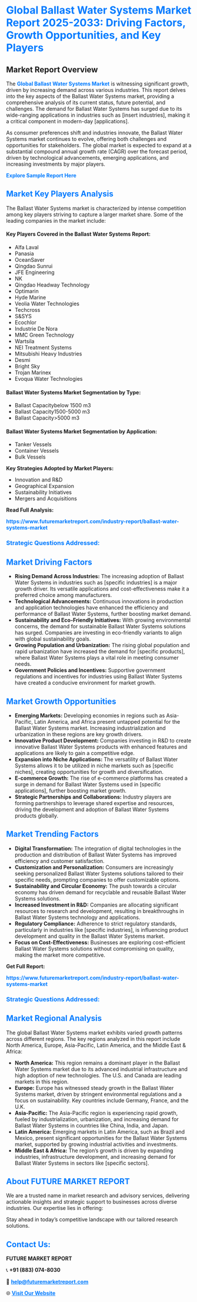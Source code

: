 <h1 style="color: #007BFF;">Global Ballast Water Systems Market Report 2025-2033: Driving Factors, Growth Opportunities, and Key Players</h1>

<section id="overview">
<h2>Market Report Overview</h2>
<p>The <a href="https://www.futuremarketreport.com/industry-report/ballast-water-systems-market" style="color: #007BFF; text-decoration: none;"><strong>Global Ballast Water Systems Market</strong></a> is witnessing significant growth, driven by increasing demand across various industries. This report delves into the key aspects of the Ballast Water Systems market, providing a comprehensive analysis of its current status, future potential, and challenges. The demand for Ballast Water Systems has surged due to its wide-ranging applications in industries such as [insert industries], making it a critical component in modern-day [applications].</p>
<p>As consumer preferences shift and industries innovate, the Ballast Water Systems market continues to evolve, offering both challenges and opportunities for stakeholders. The global market is expected to expand at a substantial compound annual growth rate (CAGR) over the forecast period, driven by technological advancements, emerging applications, and increasing investments by major players.</p>
</section>

<section id="overview">
<p><a href="https://www.futuremarketreport.com/request-sample/reportId=26676" style="color: #007BFF; text-decoration: none;"><strong>Explore Sample Report Here</strong></a></p>
</section>

<section id="key-players">
<h2 style="color: #007BFF;">Market Key Players Analysis</h2>
<p>The Ballast Water Systems market is characterized by intense competition among key players striving to capture a larger market share. Some of the leading companies in the market include:</p>
<h4>Key Players Covered in the Ballast Water Systems Report:</h4>
<ul><li>Alfa Laval</li><li>Panasia</li><li>OceanSaver</li><li>Qingdao Sunrui</li><li>JFE Engineering</li><li>NK</li><li>Qingdao Headway Technology</li><li>Optimarin</li><li>Hyde Marine</li><li>Veolia Water Technologies</li><li>Techcross</li><li>S&amp;SYS</li><li>Ecochlor</li><li>Industrie De Nora</li><li>MMC Green Technology</li><li>Wartsila</li><li>NEI Treatment Systems</li><li>Mitsubishi Heavy Industries</li><li>Desmi</li><li>Bright Sky</li><li>Trojan Marinex</li><li>Evoqua Water Technologies</li></ul>
<h4>Ballast Water Systems Market Segmentation by Type:</h4>
<ul><li>Ballast Capacitybelow 1500 m3</li><li>Ballast Capacity1500-5000 m3</li><li>Ballast Capacity&gt;5000 m3</li></ul>

<h4>Ballast Water Systems Market Segmentation by Application:</h4>
<ul><li>Tanker Vessels</li><li>Container Vessels</li><li>Bulk Vessels</li></ul>
<p><strong>Key Strategies Adopted by Market Players:</strong></p>
<ul>
<li>Innovation and R&D</li>
<li>Geographical Expansion</li>
<li>Sustainability Initiatives</li>
<li>Mergers and Acquisitions</li>
</ul>
</section>

<section>
<p><strong>Read Full Analysis: </strong></p><a href="https://www.futuremarketreport.com/industry-report/ballast-water-systems-market" style="color: #007BFF; text-decoration: none;"><strong>https://www.futuremarketreport.com/industry-report/ballast-water-systems-market</strong></a>
<h3 style="color: #007BFF;">Strategic Questions Addressed:</h3>
</section>

<section id="driving-factors">
<h2 style="color: #007BFF;">Market Driving Factors</h2>
<ul>
<li><strong>Rising Demand Across Industries:</strong> The increasing adoption of Ballast Water Systems in industries such as [specific industries] is a major growth driver. Its versatile applications and cost-effectiveness make it a preferred choice among manufacturers.</li>
<li><strong>Technological Advancements:</strong> Continuous innovations in production and application technologies have enhanced the efficiency and performance of Ballast Water Systems, further boosting market demand.</li>
<li><strong>Sustainability and Eco-Friendly Initiatives:</strong> With growing environmental concerns, the demand for sustainable Ballast Water Systems solutions has surged. Companies are investing in eco-friendly variants to align with global sustainability goals.</li>
<li><strong>Growing Population and Urbanization:</strong> The rising global population and rapid urbanization have increased the demand for [specific products], where Ballast Water Systems plays a vital role in meeting consumer needs.</li>
<li><strong>Government Policies and Incentives:</strong> Supportive government regulations and incentives for industries using Ballast Water Systems have created a conducive environment for market growth.</li>
</ul>
</section>

<section id="growth-opportunities">
<h2 style="color: #007BFF;">Market Growth Opportunities</h2>
<ul>
<li><strong>Emerging Markets:</strong> Developing economies in regions such as Asia-Pacific, Latin America, and Africa present untapped potential for the Ballast Water Systems market. Increasing industrialization and urbanization in these regions are key growth drivers.</li>
<li><strong>Innovative Product Development:</strong> Companies investing in R&D to create innovative Ballast Water Systems products with enhanced features and applications are likely to gain a competitive edge.</li>
<li><strong>Expansion into Niche Applications:</strong> The versatility of Ballast Water Systems allows it to be utilized in niche markets such as [specific niches], creating opportunities for growth and diversification.</li>
<li><strong>E-commerce Growth:</strong> The rise of e-commerce platforms has created a surge in demand for Ballast Water Systems used in [specific applications], further boosting market growth.</li>
<li><strong>Strategic Partnerships and Collaborations:</strong> Industry players are forming partnerships to leverage shared expertise and resources, driving the development and adoption of Ballast Water Systems products globally.</li>
</ul>
</section>

<section id="trending-factors">
<h2 style="color: #007BFF;">Market Trending Factors</h2>
<ul>
<li><strong>Digital Transformation:</strong> The integration of digital technologies in the production and distribution of Ballast Water Systems has improved efficiency and customer satisfaction.</li>
<li><strong>Customization and Personalization:</strong> Consumers are increasingly seeking personalized Ballast Water Systems solutions tailored to their specific needs, prompting companies to offer customizable options.</li>
<li><strong>Sustainability and Circular Economy:</strong> The push towards a circular economy has driven demand for recyclable and reusable Ballast Water Systems solutions.</li>
<li><strong>Increased Investment in R&D:</strong> Companies are allocating significant resources to research and development, resulting in breakthroughs in Ballast Water Systems technology and applications.</li>
<li><strong>Regulatory Compliance:</strong> Adherence to strict regulatory standards, particularly in industries like [specific industries], is influencing product development and quality in the Ballast Water Systems market.</li>
<li><strong>Focus on Cost-Effectiveness:</strong> Businesses are exploring cost-efficient Ballast Water Systems solutions without compromising on quality, making the market more competitive.</li>
</ul>
</section>

<section>
<p><strong>Get Full Report: </strong></p><a href="https://www.futuremarketreport.com/industry-report/ballast-water-systems-market" style="color: #007BFF; text-decoration: none;"><strong>https://www.futuremarketreport.com/industry-report/ballast-water-systems-market</strong></a>
<h3 style="color: #007BFF;">Strategic Questions Addressed:</h3>
</section>


<section id="regional-analysis">
<h2 style="color: #007BFF;">Market Regional Analysis</h2>
<p>The global Ballast Water Systems market exhibits varied growth patterns across different regions. The key regions analyzed in this report include North America, Europe, Asia-Pacific, Latin America, and the Middle East & Africa:</p>
<ul>
<li><strong>North America:</strong> This region remains a dominant player in the Ballast Water Systems market due to its advanced industrial infrastructure and high adoption of new technologies. The U.S. and Canada are leading markets in this region.</li>
<li><strong>Europe:</strong> Europe has witnessed steady growth in the Ballast Water Systems market, driven by stringent environmental regulations and a focus on sustainability. Key countries include Germany, France, and the U.K.</li>
<li><strong>Asia-Pacific:</strong> The Asia-Pacific region is experiencing rapid growth, fueled by industrialization, urbanization, and increasing demand for Ballast Water Systems in countries like China, India, and Japan.</li>
<li><strong>Latin America:</strong> Emerging markets in Latin America, such as Brazil and Mexico, present significant opportunities for the Ballast Water Systems market, supported by growing industrial activities and investments.</li>
<li><strong>Middle East & Africa:</strong> The region’s growth is driven by expanding industries, infrastructure development, and increasing demand for Ballast Water Systems in sectors like [specific sectors].</li>
</ul>
</section>

<footer>
<h2 style="color: #007BFF;">About FUTURE MARKET REPORT</h2>
<p>We are a trusted name in market research and advisory services, delivering actionable insights and strategic support to businesses across diverse industries. Our expertise lies in offering:</p>

<p>Stay ahead in today’s competitive landscape with our tailored research solutions.</p>

<h2 style="color: #007BFF;">Contact Us:</h2>
<p><strong>FUTURE MARKET REPORT</strong></p>
<p>📞 <strong>+91 (883) 074-8030</strong></p>
<p>📧 <strong><a href="mailto:help@futuremarketreport.com" style="color: #007BFF;">help@futuremarketreport.com</a></strong></p>
<p>🌐 <strong><a href="https://www.futuremarketreport.com/" style="color: #007BFF;">Visit Our Website</a></strong></p>
</footer>